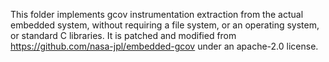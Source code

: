 This folder implements gcov instrumentation extraction from the actual embedded system, without requiring a file system, or an operating system, or standard C libraries.
It is patched and modified from https://github.com/nasa-jpl/embedded-gcov under an apache-2.0 license. 